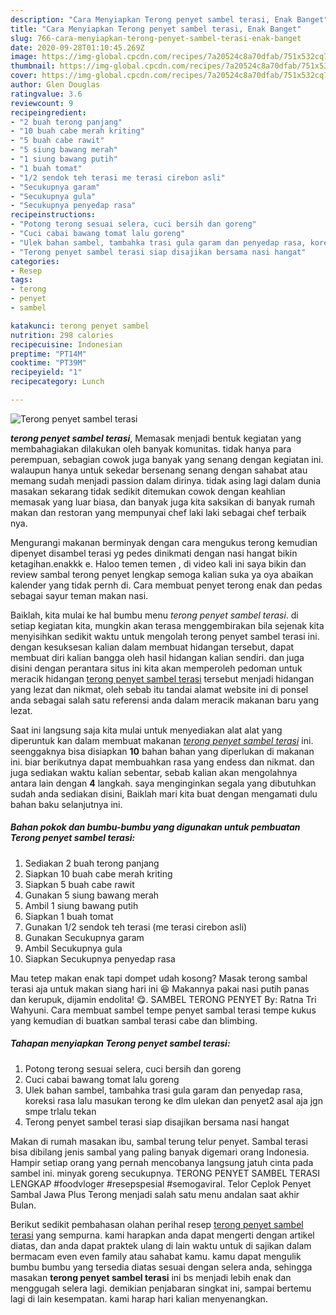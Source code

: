 ```yaml
---
description: "Cara Menyiapkan Terong penyet sambel terasi, Enak Banget"
title: "Cara Menyiapkan Terong penyet sambel terasi, Enak Banget"
slug: 766-cara-menyiapkan-terong-penyet-sambel-terasi-enak-banget
date: 2020-09-28T01:10:45.269Z
image: https://img-global.cpcdn.com/recipes/7a20524c8a70dfab/751x532cq70/terong-penyet-sambel-terasi-foto-resep-utama.jpg
thumbnail: https://img-global.cpcdn.com/recipes/7a20524c8a70dfab/751x532cq70/terong-penyet-sambel-terasi-foto-resep-utama.jpg
cover: https://img-global.cpcdn.com/recipes/7a20524c8a70dfab/751x532cq70/terong-penyet-sambel-terasi-foto-resep-utama.jpg
author: Glen Douglas
ratingvalue: 3.6
reviewcount: 9
recipeingredient:
- "2 buah terong panjang"
- "10 buah cabe merah kriting"
- "5 buah cabe rawit"
- "5 siung bawang merah"
- "1 siung bawang putih"
- "1 buah tomat"
- "1/2 sendok teh terasi me terasi cirebon asli"
- "Secukupnya garam"
- "Secukupnya gula"
- "Secukupnya penyedap rasa"
recipeinstructions:
- "Potong terong sesuai selera, cuci bersih dan goreng"
- "Cuci cabai bawang tomat lalu goreng"
- "Ulek bahan sambel, tambahka trasi gula garam dan penyedap rasa, koreksi rasa lalu masukan terong ke dlm ulekan dan penyet2 asal aja jgn smpe trlalu tekan"
- "Terong penyet sambel terasi siap disajikan bersama nasi hangat"
categories:
- Resep
tags:
- terong
- penyet
- sambel

katakunci: terong penyet sambel 
nutrition: 298 calories
recipecuisine: Indonesian
preptime: "PT14M"
cooktime: "PT39M"
recipeyield: "1"
recipecategory: Lunch

---
```



![Terong penyet sambel terasi](https://img-global.cpcdn.com/recipes/7a20524c8a70dfab/751x532cq70/terong-penyet-sambel-terasi-foto-resep-utama.jpg)

<b><i>terong penyet sambel terasi</i></b>, Memasak menjadi bentuk kegiatan yang membahagiakan dilakukan oleh banyak komunitas. tidak hanya para perempuan, sebagian cowok juga banyak yang senang dengan kegiatan ini. walaupun hanya untuk sekedar bersenang senang dengan sahabat atau memang sudah menjadi passion dalam dirinya. tidak asing lagi dalam dunia masakan sekarang tidak sedikit ditemukan cowok dengan keahlian memasak yang luar biasa, dan banyak juga kita saksikan di banyak rumah makan dan restoran yang mempunyai chef laki laki sebagai chef terbaik nya.

Mengurangi makanan berminyak dengan cara mengukus terong kemudian dipenyet disambel terasi yg pedes dinikmati dengan nasi hangat bikin ketagihan.enakkk e. Haloo temen temen , di video kali ini saya bikin dan review sambal terong penyet lengkap semoga kalian suka ya oya abaikan kalender yang tidak pernh di. Cara membuat penyet terong enak dan pedas sebagai sayur teman makan nasi.

Baiklah, kita mulai ke hal bumbu menu <i>terong penyet sambel terasi</i>. di setiap kegiatan kita, mungkin akan terasa menggembirakan bila sejenak kita menyisihkan sedikit waktu untuk mengolah terong penyet sambel terasi ini. dengan kesuksesan kalian dalam membuat hidangan tersebut, dapat membuat diri kalian bangga oleh hasil hidangan kalian sendiri. dan juga disini dengan perantara situs ini kita akan memperoleh pedoman untuk meracik hidangan <u>terong penyet sambel terasi</u> tersebut menjadi hidangan yang lezat dan nikmat, oleh sebab itu tandai alamat website ini di ponsel anda sebagai salah satu referensi anda dalam meracik makanan baru yang lezat.


Saat ini langsung saja kita mulai untuk menyediakan alat alat yang diperuntuk kan dalam membuat makanan <u><i>terong penyet sambel terasi</i></u> ini. seenggaknya bisa disiapkan <b>10</b> bahan bahan yang diperlukan di makanan ini. biar berikutnya dapat membuahkan rasa yang endess dan nikmat. dan juga sediakan waktu kalian sebentar, sebab kalian akan mengolahnya antara lain dengan <b>4</b> langkah. saya menginginkan segala yang dibutuhkan sudah anda sediakan disini, Baiklah mari kita buat dengan mengamati dulu bahan baku selanjutnya ini.

<!--inarticleads1-->

##### Bahan pokok dan bumbu-bumbu yang digunakan untuk pembuatan Terong penyet sambel terasi:

1. Sediakan 2 buah terong panjang
1. Siapkan 10 buah cabe merah kriting
1. Siapkan 5 buah cabe rawit
1. Gunakan 5 siung bawang merah
1. Ambil 1 siung bawang putih
1. Siapkan 1 buah tomat
1. Gunakan 1/2 sendok teh terasi (me terasi cirebon asli)
1. Gunakan Secukupnya garam
1. Ambil Secukupnya gula
1. Siapkan Secukupnya penyedap rasa


Mau tetep makan enak tapi dompet udah kosong? Masak terong sambal terasi aja untuk makan siang hari ini 😆 Makannya pakai nasi putih panas dan kerupuk, dijamin endolita! 😋. SAMBEL TERONG PENYET By: Ratna Tri Wahyuni. Cara membuat sambel tempe penyet sambal terasi tempe kukus yang kemudian di buatkan sambal terasi cabe dan blimbing. 

<!--inarticleads2-->

##### Tahapan menyiapkan Terong penyet sambel terasi:

1. Potong terong sesuai selera, cuci bersih dan goreng
1. Cuci cabai bawang tomat lalu goreng
1. Ulek bahan sambel, tambahka trasi gula garam dan penyedap rasa, koreksi rasa lalu masukan terong ke dlm ulekan dan penyet2 asal aja jgn smpe trlalu tekan
1. Terong penyet sambel terasi siap disajikan bersama nasi hangat


Makan di rumah masakan ibu, sambal terung telur penyet. Sambal terasi bisa dibilang jenis sambal yang paling banyak digemari orang Indonesia. Hampir setiap orang yang pernah mencobanya langsung jatuh cinta pada sambel ini. minyak goreng secukupnya. TERONG PENYET SAMBEL TERASI LENGKAP #foodvloger #resepspesial #semogaviral. Telor Ceplok Penyet Sambal Jawa Plus Terong menjadi salah satu menu andalan saat akhir Bulan. 

Berikut sedikit pembahasan olahan perihal resep <u>terong penyet sambel terasi</u> yang sempurna. kami harapkan anda dapat mengerti dengan artikel diatas, dan anda dapat praktek ulang di lain waktu untuk di sajikan dalam bermacam even even family atau sahabat kamu. kamu dapat mengulik bumbu bumbu yang tersedia diatas sesuai dengan selera anda, sehingga masakan <b>terong penyet sambel terasi</b> ini bs menjadi lebih enak dan menggugah selera lagi. demikian penjabaran singkat ini, sampai bertemu lagi di lain kesempatan. kami harap hari kalian menyenangkan.
